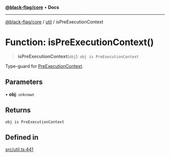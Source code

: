 [**@black-flag/core**](../../README.md) • **Docs**

***

[@black-flag/core](../../README.md) / [util](../README.md) / isPreExecutionContext

# Function: isPreExecutionContext()

> **isPreExecutionContext**(`obj`): `obj is PreExecutionContext`

Type-guard for [PreExecutionContext](../type-aliases/PreExecutionContext.md).

## Parameters

• **obj**: `unknown`

## Returns

`obj is PreExecutionContext`

## Defined in

[src/util.ts:441](https://github.com/Xunnamius/black-flag/blob/20623d626b4c283cf81bd3e79356045673c5c3fb/src/util.ts#L441)
